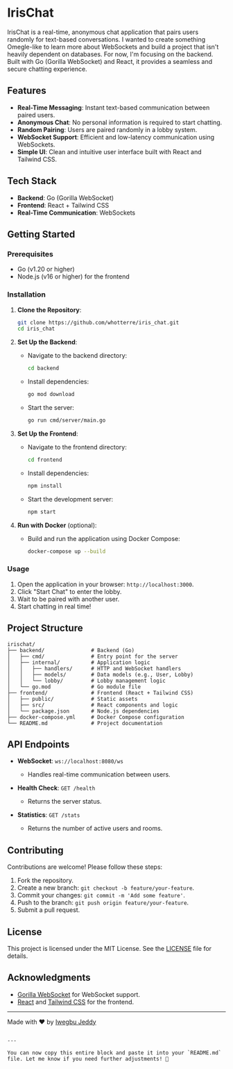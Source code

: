 # IrisChat

IrisChat is a real-time, anonymous chat application that pairs users randomly for text-based conversations. I wanted to create something Omegle-like to learn more about WebSockets and build a project that isn't heavily dependent on databases. For now, I'm focusing on the backend. Built with Go (Gorilla WebSocket) and React, it provides a seamless and secure chatting experience.

## Features

- **Real-Time Messaging**: Instant text-based communication between paired users.
- **Anonymous Chat**: No personal information is required to start chatting.
- **Random Pairing**: Users are paired randomly in a lobby system.
- **WebSocket Support**: Efficient and low-latency communication using WebSockets.
- **Simple UI**: Clean and intuitive user interface built with React and Tailwind CSS.

## Tech Stack

- **Backend**: Go (Gorilla WebSocket)
- **Frontend**: React + Tailwind CSS
- **Real-Time Communication**: WebSockets

## Getting Started

### Prerequisites

- Go (v1.20 or higher)
- Node.js (v16 or higher) for the frontend

### Installation

1. **Clone the Repository**:
   ```bash
   git clone https://github.com/whotterre/iris_chat.git
   cd iris_chat
   ```

2. **Set Up the Backend**:
   - Navigate to the backend directory:
     ```bash
     cd backend
     ```
   - Install dependencies:
     ```bash
     go mod download
     ```
   - Start the server:
     ```bash
     go run cmd/server/main.go
     ```

3. **Set Up the Frontend**:
   - Navigate to the frontend directory:
     ```bash
     cd frontend
     ```
   - Install dependencies:
     ```bash
     npm install
     ```
   - Start the development server:
     ```bash
     npm start
     ```

4. **Run with Docker** (optional):
   - Build and run the application using Docker Compose:
     ```bash
     docker-compose up --build
     ```

### Usage

1. Open the application in your browser: `http://localhost:3000`.
2. Click "Start Chat" to enter the lobby.
3. Wait to be paired with another user.
4. Start chatting in real time!

## Project Structure

```
irischat/
├── backend/               # Backend (Go)
│   ├── cmd/               # Entry point for the server
│   ├── internal/          # Application logic
│   │   ├── handlers/      # HTTP and WebSocket handlers
│   │   ├── models/        # Data models (e.g., User, Lobby)
│   │   └── lobby/         # Lobby management logic
│   └── go.mod             # Go module file
├── frontend/              # Frontend (React + Tailwind CSS)
│   ├── public/            # Static assets
│   ├── src/               # React components and logic
│   └── package.json       # Node.js dependencies
├── docker-compose.yml     # Docker Compose configuration
└── README.md              # Project documentation
```

## API Endpoints

- **WebSocket**: `ws://localhost:8080/ws`
  - Handles real-time communication between users.

- **Health Check**: `GET /health`
  - Returns the server status.

- **Statistics**: `GET /stats`
  - Returns the number of active users and rooms.

## Contributing

Contributions are welcome! Please follow these steps:

1. Fork the repository.
2. Create a new branch: `git checkout -b feature/your-feature`.
3. Commit your changes: `git commit -m 'Add some feature'`.
4. Push to the branch: `git push origin feature/your-feature`.
5. Submit a pull request.

## License

This project is licensed under the MIT License. See the [LICENSE](LICENSE) file for details.

## Acknowledgments

- [Gorilla WebSocket](https://github.com/gorilla/websocket) for WebSocket support.
- [React](https://reactjs.org/) and [Tailwind CSS](https://tailwindcss.com/) for the frontend.

---

Made with ❤️ by [Iwegbu Jeddy](https://github.com/your-username)
```

---

You can now copy this entire block and paste it into your `README.md` file. Let me know if you need further adjustments! 🚀
